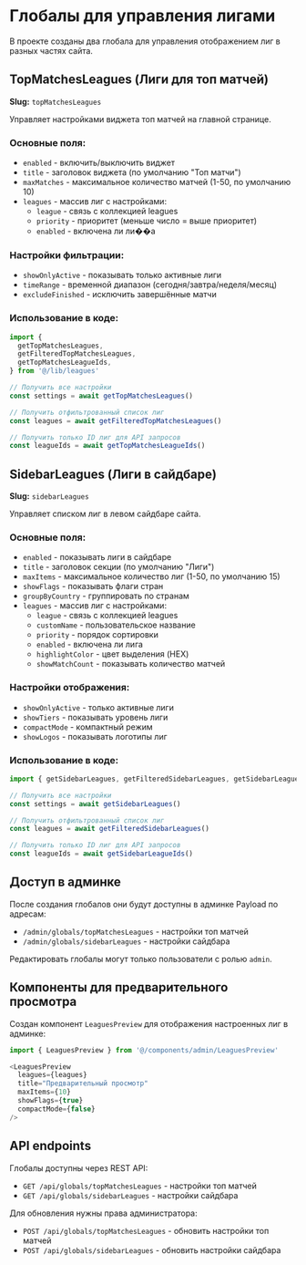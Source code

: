 # Глобалы для управления лигами

В проекте созданы два глобала для управления отображением лиг в разных частях сайта.

## TopMatchesLeagues (Лиги для топ матчей)

**Slug:** `topMatchesLeagues`

Управляет настройками виджета топ матчей на главной странице.

### Основные поля:

- `enabled` - включить/выключить виджет
- `title` - заголовок виджета (по умолчанию "Топ матчи")
- `maxMatches` - максимальное количество матчей (1-50, по умолчанию 10)
- `leagues` - массив лиг с настройками:
  - `league` - связь с коллекцией leagues
  - `priority` - приоритет (меньше число = выше приоритет)
  - `enabled` - включена ли ли��а

### Настройки фильтрации:

- `showOnlyActive` - показывать только активные лиги
- `timeRange` - временной диапазон (сегодня/завтра/неделя/месяц)
- `excludeFinished` - исключить завершённые матчи

### Использование в коде:

```typescript
import {
  getTopMatchesLeagues,
  getFilteredTopMatchesLeagues,
  getTopMatchesLeagueIds,
} from '@/lib/leagues'

// Получить все настройки
const settings = await getTopMatchesLeagues()

// Получить отфильтрованный список лиг
const leagues = await getFilteredTopMatchesLeagues()

// Получить только ID лиг для API запросов
const leagueIds = await getTopMatchesLeagueIds()
```

## SidebarLeagues (Лиги в сайдбаре)

**Slug:** `sidebarLeagues`

Управляет списком лиг в левом сайдбаре сайта.

### Основные поля:

- `enabled` - показывать лиги в сайдбаре
- `title` - заголовок секции (по умолчанию "Лиги")
- `maxItems` - максимальное количество лиг (1-50, по умолчанию 15)
- `showFlags` - показывать флаги стран
- `groupByCountry` - группировать по странам
- `leagues` - массив лиг с настройками:
  - `league` - связь с коллекцией leagues
  - `customName` - пользовательское название
  - `priority` - порядок сортировки
  - `enabled` - включена ли лига
  - `highlightColor` - цвет выделения (HEX)
  - `showMatchCount` - показывать количество матчей

### Настройки отображения:

- `showOnlyActive` - только активные лиги
- `showTiers` - показывать уровень лиги
- `compactMode` - компактный режим
- `showLogos` - показывать логотипы лиг

### Использование в коде:

```typescript
import { getSidebarLeagues, getFilteredSidebarLeagues, getSidebarLeagueIds } from '@/lib/leagues'

// Получить все настройки
const settings = await getSidebarLeagues()

// Получить отфильтрованный список лиг
const leagues = await getFilteredSidebarLeagues()

// Получить только ID лиг для API запросов
const leagueIds = await getSidebarLeagueIds()
```

## Доступ в админке

После создания глобалов они будут доступны в админке Payload по адресам:

- `/admin/globals/topMatchesLeagues` - настройки топ матчей
- `/admin/globals/sidebarLeagues` - настройки сайдбара

Редактировать глобалы могут только пользователи с ролью `admin`.

## Компоненты для предварительного просмотра

Создан компонент `LeaguesPreview` для отображения настроенных лиг в админке:

```typescript
import { LeaguesPreview } from '@/components/admin/LeaguesPreview'

<LeaguesPreview
  leagues={leagues}
  title="Предварительный просмотр"
  maxItems={10}
  showFlags={true}
  compactMode={false}
/>
```

## API endpoints

Глобалы доступны через REST API:

- `GET /api/globals/topMatchesLeagues` - настройки топ матчей
- `GET /api/globals/sidebarLeagues` - настройки сайдбара

Для обновления нужны права администратора:

- `POST /api/globals/topMatchesLeagues` - обновить настройки топ матчей
- `POST /api/globals/sidebarLeagues` - обновить настройки сайдбара
